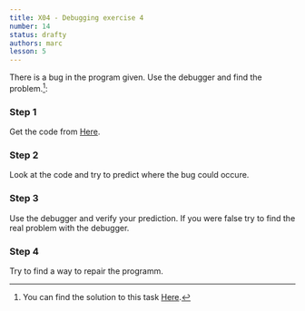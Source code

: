```yaml
---
title: X04 - Debugging exercise 4
number: 14
status: drafty
authors: marc
lesson: 5
---
```


There is a bug in the program given. Use the debugger and find the problem.[^solution]:    

[^solution]:    
    You can find the solution to this task [Here](https://github.com/satkowski/csharp-lessons-exercise-solutions/tree/master/lesson_05/X04_debugging_exercise_4/ExerciseSolution).

### Step 1

Get the code from [Here](https://github.com/satkowski/csharp-lessons-exercise-solutions/tree/master/lesson_05/X04_debugging_exercise_4/Exercise).

### Step 2

Look at the code and try to predict where the bug could occure.

### Step 3

Use the debugger and verify your prediction. If you were false try to find the real problem with the debugger.

### Step 4

Try to find a way to repair the programm.